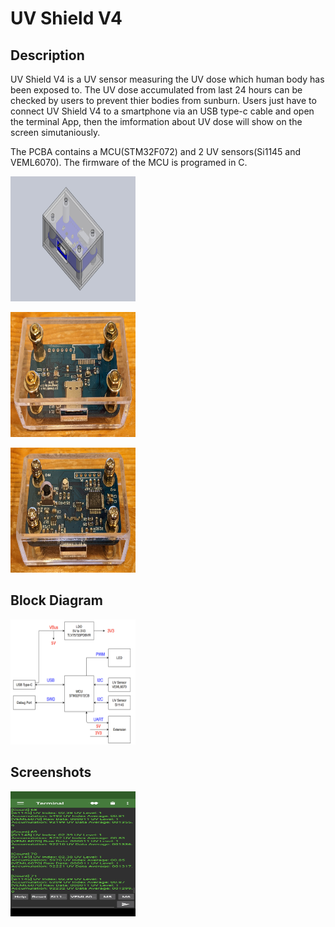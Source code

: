 # UV Shield V4

## Description
UV Shield V4 is a UV sensor measuring the UV dose which human body has been exposed to.
The UV dose accumulated from last 24 hours can be checked by users to prevent thier bodies from sunburn.
Users just have to connect UV Shield V4 to a smartphone via an USB type-c cable and open the terminal App, then the imformation about UV dose will show on the screen simutaniously.
  
  
The PCBA contains a MCU(STM32F072) and 2 UV sensors(Si1145 and VEML6070). The firmware of the MCU is programed in C.
  
  
  
<img src="https://github.com/foreveryang1993/UV_Shield_V4/blob/main/Readme/Assembly.JPG" width="200" height="200" alt="Assembly"/><br/>
  
  
<img src="https://github.com/foreveryang1993/UV_Shield_V4/blob/main/Readme/UV%20Shield%20V4_Top.jpg" width="200" height="200" alt="UV Shield V4_Top"/><br/>
  
<img src="https://github.com/foreveryang1993/UV_Shield_V4/blob/main/Readme/UV%20Shield%20V4_Bottom.jpg" width="200" height="200" alt="UV Shield V4_Bottom"/><br/>
  
  
## Block Diagram
<img src="https://github.com/foreveryang1993/UV_Shield_V4/blob/main/Readme/Block%20Diagram.png" width="200" height="200" alt="Block Diagram"/><br/>
  
  
## Screenshots
  
  
<img src="https://github.com/foreveryang1993/UV_Shield_V4/blob/main/Readme/Screenshot.png" width="200" height="200" alt="Screenshot"/><br/>

